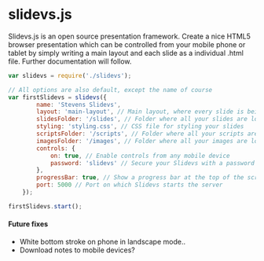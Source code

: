 # slidevs.js

Slidevs.js is an open source presentation framework. Create a nice HTML5 browser presentation which can be controlled from your mobile phone or tablet by simply writing a main layout and each slide as a individual .html file. Further documentation will follow.

```javascript
var slidevs = require('./slidevs');

// All options are also default, except the name of course
var firstSlidevs = slidevs({
        name: 'Stevens Slidevs',
        layout: 'main-layout', // Main layout, where every slide is being concatenated in
        slidesFolder: '/slides', // Folder where all your slides are located
        styling: 'styling.css', // CSS file for styling your slides
        scriptsFolder: '/scripts', // Folder where all your scripts are located
        imagesFolder: '/images', // Folder where all your images are located
        controls: {
            on: true, // Enable controls from any mobile device
            password: 'slidevs' // Secure your Slidevs with a password
        },
        progressBar: true, // Show a progress bar at the top of the screen
        port: 5000 // Port on which Slidevs starts the server
    });

firstSlidevs.start();
```

#### Future fixes
- White bottom stroke on phone in landscape mode..
- Download notes to mobile devices?